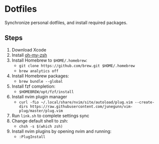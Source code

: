 # Dotfiles
Synchronize personal dotfiles, and install required packages.
## Steps
1) Download Xcode
2) Install [oh-my-zsh](https://github.com/robbyrussell/oh-my-zsh)
3) Install Homebrew to `$HOME/.homebrew`:
   - `git clone https://github.com/brew.git $HOME/.homebrew`
   - `brew analytics off`
4) Install Homebrew packages:
   - `brew bundle --global`
5) Install fzf completion:
   - `$HOMEBREW/opt/fzf/install`
6) Install nvim plugin manager
   - `curl -fLo ~/.local/share/nvim/site/autoload/plug.vim --create-dirs https://raw.githubusercontent.com/junegunn/vim-plug/master/plug.vim`
7) Run `link.sh` to complete settings sync
8) Change default shell to zsh:
   - `chsh -s $(which zsh)`
9) Install nvim plugins by opening nvim and running:
   - `:PlugInstall`
